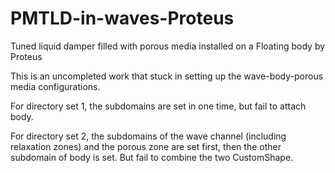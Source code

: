 # PMTLD-in-waves-Proteus
Tuned liquid damper filled with porous media installed on a Floating body by Proteus

This is an uncompleted work that stuck in setting up the wave-body-porous media configurations.

For directory set 1, the subdomains are set in one time, but fail to attach body.

For directory set 2, the subdomains of the wave channel (including relaxation zones) and the porous zone are set first, then the other subdomain of body is set. But fail to combine the two CustomShape.

